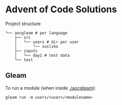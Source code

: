 # Advent of Code Solutions

Project structure

```
└── aocgleam # per language
    ├── src
    │   └── users # dir per user
    │       └── susliko
    ├── inputs
    │   └── day1 # test data
    └── test

```

## Gleam
To run a module (when inside [./aocgleam](./aocgleam)):
```
gleam run -m users/<user>/<modulename>
```
